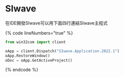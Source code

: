 # SIwave

在IDE開發SIwave可以用下面四行連結SIwave主程式

{% code lineNumbers="true" %}
```python
from win32com import client

oApp = client.Dispatch("SIwave.Application.2022.1")
oApp.RestoreWindow()
oDoc = oApp.GetActiveProject()
```
{% endcode %}
